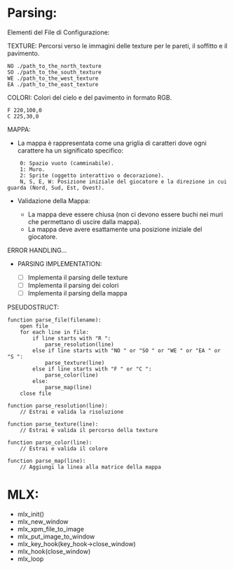 # Parsing:

Elementi del File di Configurazione:

TEXTURE: Percorsi verso le immagini delle texture per le pareti, il soffitto e il pavimento.

	NO ./path_to_the_north_texture
	SO ./path_to_the_south_texture
	WE ./path_to_the_west_texture
	EA ./path_to_the_east_texture

COLORI: Colori del cielo e del pavimento in formato RGB.
```  
F 220,100,0
C 225,30,0
```
MAPPA:

- La mappa è rappresentata come una griglia di caratteri dove ogni carattere ha un significato specifico:
```
    0: Spazio vuoto (camminabile).
    1: Muro.
    2: Sprite (oggetto interattivo o decorazione).
    N, S, E, W: Posizione iniziale del giocatore e la direzione in cui guarda (Nord, Sud, Est, Ovest).
```
- Validazione della Mappa:

  - La mappa deve essere chiusa (non ci devono essere buchi nei muri che permettano di uscire dalla mappa).
  - La mappa deve avere esattamente una posizione iniziale del giocatore.

ERROR HANDLING...

- PARSING IMPLEMENTATION:

    - [ ] Implementa il parsing delle texture
    - [ ] Implementa il parsing dei colori
    - [ ] Implementa il parsing della mappa

PSEUDOSTRUCT:
```
function parse_file(filename):
    open file
    for each line in file:
        if line starts with "R ":
            parse_resolution(line)
        else if line starts with "NO " or "SO " or "WE " or "EA " or "S ":
            parse_texture(line)
        else if line starts with "F " or "C ":
            parse_color(line)
        else:
            parse_map(line)
    close file

function parse_resolution(line):
    // Estrai e valida la risoluzione

function parse_texture(line):
    // Estrai e valida il percorso della texture

function parse_color(line):
    // Estrai e valida il colore

function parse_map(line):
    // Aggiungi la linea alla matrice della mappa
```

# MLX:

- mlx_init()
- mlx_new_window
- mlx_xpm_file_to_image
- mlx_put_image_to_window
- mlx_key_hook(key_hook->close_window)
- mlx_hook(close_window)
- mlx_loop
